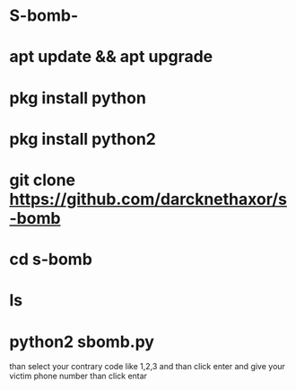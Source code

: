 # S-bomb-
# apt update &amp;&amp; apt upgrade
# pkg install python
# pkg install python2
# git clone https://github.com/darcknethaxor/s-bomb
# cd s-bomb
# ls
# python2 sbomb.py

than select your contrary code like 1,2,3
and than click enter and give your victim phone
number than click entar
